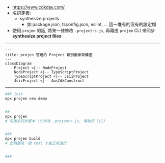 
- https://www.cdkday.com/
- 名詞定義:
    - synthesize projects
        - 如 package.json, tsconfig.json, eslint, ... 這一堆有的沒有的設定檔
- 使用 `projen` 的話, 將來一律修改 `.projectrc.js`, 再藉由 `projen` CLI 來同步 **synthesize project files** 


------

```mermaid
---
title: projen 管理的 Project 類別繼承架構圖
---
classDiagram
    Project <|-- NodeProject
    NodeProject <|-- TypeScriptProject
    TypeScriptProject <|-- JsiiProject
    JsiiProject <|-- AwsCdkConstruct
```

------

```bash
### init
npx projen new demo


##
npx projen
# 可用來同步版本 (先修改 .projenrc.js, 再執行 CLI)


### 
npx projen build
# 起碼要寫一個 test 才能正常運行


### 
```
